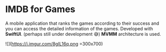 # **IMDB for Games**

A mobile application that ranks the games according to their success and you can access the detailed information of the games. Developed with **SwiftUI**. (perhaps still under development 😅) **MVMM** architecture is used.

![](https://i.imgur.com/8gIL16q.png =300x700)
